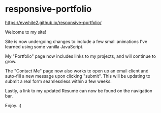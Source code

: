 # responsive-portfolio

https://evwhite2.github.io/responsive-portfolio/

Welcome to my site!

Site is now undergoing changes to include a few small animations I've learned using some vanilla JavaScript. 

My "Portfolio" page now includes links to my projects, and will continue to grow.

The "Contact Me" page now also works to open up an email client and auto-fill a new message upon clicking "submit". This will be updating to submit a real form seamlessless within a few weeks.

Lastly, a link to my updated Resume can now be found on the navigation bar.

Enjoy. :)